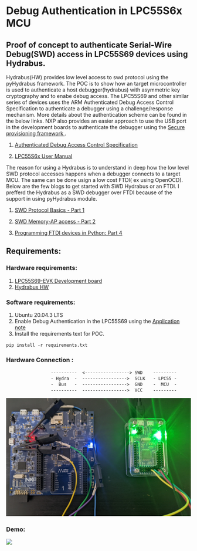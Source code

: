# Debug Authentication in LPC55S6x MCU

## Proof of concept to authenticate Serial-Wire Debug(SWD) access in LPC55S69 devices using Hydrabus. 

Hydrabus(HW) provides low level access to swd protocol using the pyHydrabus framework. The POC is to show how an target microcontroller is used to authenticate a host debugger(hydrabus) with asymmetric key cryptography and to enabe debug access. The LPC55S69 and other similar series of devices uses the ARM Authenticated Debug Access Control Specification to authenticate a debugger using a challenge/response mechanism. More details about the authentication scheme can be found in the below links. NXP also provides an easier approach to use the USB port in the development boards to authenticate the debugger using the [Secure provisioning framework ](https://pypi.org/project/spsdk/). 

1. [Authenticated Debug Access Control Specification](https://developer.arm.com/documentation/den0101/latest)

2. [LPC55S6x User Manual](https://www.nxp.com/products/processors-and-microcontrollers/arm-microcontrollers/general-purpose-mcus/lpc5500-cortex-m33/high-efficiency-arm-cortex-m33-based-microcontroller-family:LPC55S6x?tab=Documentation_Tab)

The reason for using a Hydrabus is to understand in deep how the low level SWD protocol accesses happens when a debugger connects to a target MCU. The same can be done usign a low cost FTDI( ex using OpenOCD). Below are the few blogs to get started with SWD Hydrabus or an FTDI. I prefferd the Hydrabus as a SWD debugger over FTDI because of the support in using pyHydrabus module.  

1. [SWD Protocol Basics - Part 1](https://research.kudelskisecurity.com/2019/05/16/swd-arms-alternative-to-jtag/)

2. [SWD Memory-AP access - Part 2](https://research.kudelskisecurity.com/2019/07/31/swd-part-2-the-mem-ap/)

3. [Programming FTDI devices in Python: Part 4](https://iosoft.blog/2018/12/08/ftdi-python-part-4/)

## Requirements:

### Hardware requirements:

1. [LPC55S69-EVK Development board](https://www.nxp.com/design/development-boards/lpcxpresso-boards/lpcxpresso55s69-development-board:LPC55S69-EVK)
2. [Hydrabus HW](https://github.com/hydrabus/hydrabus)

### Software requirements:

1. Ubuntu 20.04.3 LTS
2. Enable Debug Authentication in the LPC55S69 using the [Application note](https://www.nxp.com/docs/en/application-note/AN13037.pdf) 
3. Install the requirements text for POC.

``` 
pip install -r requirements.txt 
```

### Hardware Connection :

                     ----------  <-----------------> SWD    ---------
                     - Hydra  -  ----------------->  SCLK   - LPC55 -
                     -  Bus   -  ----------------->  GND    -  MCU  -
                     ----------  ----------------->  VCC    ---------                            
                 
![](LPC_Hydrabus_connection.jpg)

### Demo:

![](swd_auth_sucess.gif)


